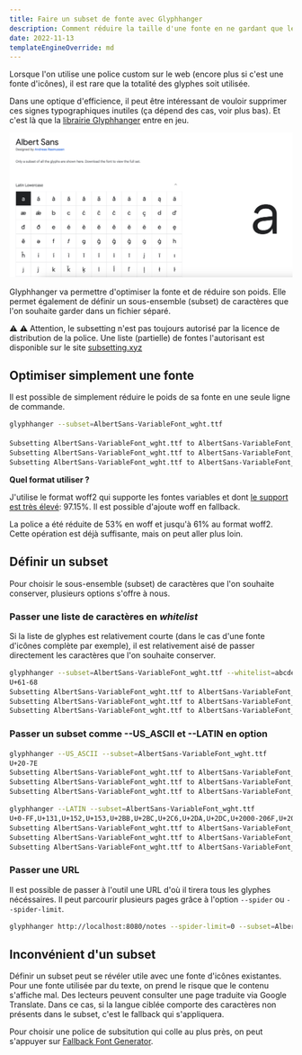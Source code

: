 ```yaml
---
title: Faire un subset de fonte avec Glyphhanger
description: Comment réduire la taille d'une fonte en ne gardant que les glyphes utiles grâce à Glyphhanger
date: 2022-11-13
templateEngineOverride: md
---
```


Lorsque l'on utilise une police custom sur le web (encore plus si c'est une fonte d'icônes), il est rare que la totalité des glyphes soit utilisée.

Dans une optique d'efficience, il peut être intéressant de vouloir supprimer ces signes typographiques inutiles (ça dépend des cas, voir plus bas). Et c'est là que la [librairie Glyphhanger](https://github.com/zachleat/glyphhanger) entre en jeu.

![Une partie de la liste des glyphes utilisés dans la police Albert Sans. Chaque carré représente un glyphe.](./src/assets/img/posts/albert-sans-glyphs.png)

Glyphhanger va permettre d'optimiser la fonte et de réduire son poids. Elle permet également de définir un sous-ensemble (subset) de caractères que l'on souhaite garder dans un fichier séparé.

⚠️ ⚠️ Attention, le subsetting n'est pas toujours autorisé par la licence de distribution de la police. Une liste (partielle) de fontes l'autorisant est disponible sur le site [subsetting.xyz](https://subsetting.xyz/)

## Optimiser simplement une fonte

Il est possible de simplement réduire le poids de sa fonte en une seule ligne de commande.

```bash
glyphhanger --subset=AlbertSans-VariableFont_wght.ttf

Subsetting AlbertSans-VariableFont_wght.ttf to AlbertSans-VariableFont_wght-subset.ttf (was 125.41 KB, now 122.57 KB)
Subsetting AlbertSans-VariableFont_wght.ttf to AlbertSans-VariableFont_wght-subset.zopfli.woff (was 125.41 KB, now 59 KB)
Subsetting AlbertSans-VariableFont_wght.ttf to AlbertSans-VariableFont_wght-subset.woff2 (was 125.41 KB, now 49.78 KB)
```

**Quel format utiliser ?**

J'utilise le format woff2 qui supporte les fontes variables et dont [le support est très élevé](https://caniuse.com/?search=woff): 97.15%. Il est possible d'ajoute woff en fallback.

La police a été réduite de 53% en woff et jusqu'à 61% au format woff2. Cette opération est déjà suffisante, mais on peut aller plus loin.

## Définir un subset

Pour choisir le sous-ensemble (subset) de caractères que l'on souhaite conserver, plusieurs options s'offre à nous.

### Passer une liste de caractères en _whitelist_

Si la liste de glyphes est relativement courte (dans le cas d'une fonte d'icônes complète par exemple), il est relativement aisé de passer directement les caractères que l'on souhaite conserver.

```bash
glyphhanger --subset=AlbertSans-VariableFont_wght.ttf --whitelist=abcdefgh
U+61-68
Subsetting AlbertSans-VariableFont_wght.ttf to AlbertSans-VariableFont_wght-subset.ttf (was 125.41 KB, now 6.04 KB)
Subsetting AlbertSans-VariableFont_wght.ttf to AlbertSans-VariableFont_wght-subset.zopfli.woff (was 125.41 KB, now 4.34 KB)
Subsetting AlbertSans-VariableFont_wght.ttf to AlbertSans-VariableFont_wght-subset.woff2 (was 125.41 KB, now 3.47 KB)
```

### Passer un subset comme --US_ASCII et --LATIN en option

```bash
glyphhanger --US_ASCII --subset=AlbertSans-VariableFont_wght.ttf
U+20-7E
Subsetting AlbertSans-VariableFont_wght.ttf to AlbertSans-VariableFont_wght-subset.ttf (was 125.41 KB, now 34.32 KB)
Subsetting AlbertSans-VariableFont_wght.ttf to AlbertSans-VariableFont_wght-subset.zopfli.woff (was 125.41 KB, now 22.83 KB)
Subsetting AlbertSans-VariableFont_wght.ttf to AlbertSans-VariableFont_wght-subset.woff2 (was 125.41 KB, now 19.59 KB)
```

```bash
glyphhanger --LATIN --subset=AlbertSans-VariableFont_wght.ttf
U+0-FF,U+131,U+152,U+153,U+2BB,U+2BC,U+2C6,U+2DA,U+2DC,U+2000-206F,U+2074,U+20AC,U+2122,U+2191,U+2193,U+2212,U+2215,U+FEFF,U+FFFD
Subsetting AlbertSans-VariableFont_wght.ttf to AlbertSans-VariableFont_wght-subset.ttf (was 125.41 KB, now 69.96 KB)
Subsetting AlbertSans-VariableFont_wght.ttf to AlbertSans-VariableFont_wght-subset.zopfli.woff (was 125.41 KB, now 39.23 KB)
Subsetting AlbertSans-VariableFont_wght.ttf to AlbertSans-VariableFont_wght-subset.woff2 (was 125.41 KB, now 33.45 KB)
```

### Passer une URL

Il est possible de passer à l'outil une URL d'où il tirera tous les glyphes nécéssaires. Il peut parcourir plusieurs pages grâce à l'option `--spider` ou `--spider-limit`.

```bash
glyphhanger http://localhost:8080/notes --spider-limit=0 --subset=AlbertSans-VariableFont_wght.ttf --formats=woff2
```

## Inconvénient d'un subset

Définir un subset peut se révéler utile avec une fonte d'icônes existantes. Pour une fonte utilisée par du texte, on prend le risque que le contenu s'affiche mal. Des lecteurs peuvent consulter une page traduite via Google Translate. Dans ce cas, si la langue ciblée comporte des caractères non présents dans le subset, c'est le fallback qui s'appliquera.

Pour choisir une police de subsitution qui colle au plus près, on peut s'appuyer sur [Fallback Font Generator](https://screenspan.net/fallback).
